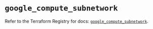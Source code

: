 # `google_compute_subnetwork`

Refer to the Terraform Registry for docs: [`google_compute_subnetwork`](https://registry.terraform.io/providers/hashicorp/google/5.43.0/docs/resources/compute_subnetwork).
